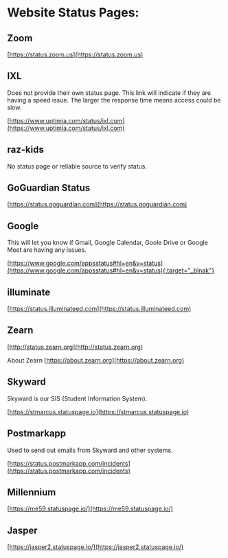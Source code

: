 # Website Status Pages:

## Zoom
[https://status.zoom.us](https://status.zoom.us)
	
## IXL

Does not provide their own status page. This link will indicate if they are having a speed issue. The larger the response time means access could be slow.

[https://www.uptimia.com/status/ixl.com](https://www.uptimia.com/status/ixl.com)


## raz-kids

No status page or reliable source to verify status. 

## GoGuardian Status
[https://status.goguardian.com](https://status.goguardian.com)
	
## Google
This will let you know if Gmail, Google Calendar, Goole Drive or Google Meet are having any issues. 

[https://www.google.com/appsstatus#hl=en&v=status](https://www.google.com/appsstatus#hl=en&v=status){:target="_blnak"}
	
## illuminate

[https://status.illuminateed.com](https://status.illuminateed.com)
	
## Zearn

[http://status.zearn.org](http://status.zearn.org)

About Zearn [https://about.zearn.org](https://about.zearn.org)
	
## Skyward
Skyward is our SIS (Student Information System).

[https://stmarcus.statuspage.io](https://stmarcus.statuspage.io)

## Postmarkapp
Used to send out emails from Skyward and other systems.

[https://status.postmarkapp.com/incidents](https://status.postmarkapp.com/incidents)

## Millennium

[https://me59.statuspage.io/](https://me59.statuspage.io/)

## Jasper

[https://jasper2.statuspage.io/](https://jasper2.statuspage.io/)


